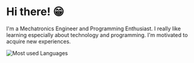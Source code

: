 # Hi there! 😁

I'm a Mechatronics Engineer and Programming Enthusiast. I really like learning especially about technology and programming. I'm motivated to acquire new experiences.

![Most used Languages](https://github-readme-stats-git-masterrstaa-rickstaa.vercel.app/api/top-langs/?username=jpin730&layout=compact&hide=html,css,scss)
